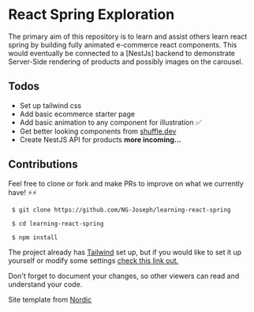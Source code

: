 # React Spring Exploration

The primary aim of this repository is to learn and assist others learn react spring by building fully animated e-commerce react components. This would eventually be connected to a [NestJs] backend to demonstrate Server-Side rendering of products and possibly images on the carousel.


## Todos

- Set up tailwind css
- Add basic ecommerce starter page
- Add basic animation to any component for illustration ✅
- Get better looking components from [shuffle.dev](https://shuffle.dev)
- Create NestJS API for products
 **more incoming...**


## Contributions

Feel free to clone or fork and make PRs to improve on what we currently have! ⚡⚡

` $ git clone https://github.com/NG-Joseph/learning-react-spring`


` $ cd learning-react-spring`


` $ npm install`

The project already has [Tailwind](https://tailwindcss.com/) set up, but if you would like to set it up yourself or modify some settings [check this link out.](https://www.smashingmagazine.com/2020/02/tailwindcss-react-project/)

Don't forget to document your changes, so other viewers can read and understand your code. 

Site template from [Nordic](https://savoy.nordicmade.com/)



